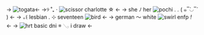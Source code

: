 -> ![togata](https://media.discordapp.net/attachments/900003038398386317/1076252724070453268/4244F251-5653-4828-A7B6-AF54AE00294B.png)<-
->୨ ˚₊  ‧  ![scissor](https://media.discordapp.net/attachments/900003038398386317/1076272118817361980/2A97A43D-8033-49AD-8E0E-596521E47B19.gif) charlotte ☆ <-
-> she ﾉ her  ![pochi](https://media.discordapp.net/attachments/900003038398386317/1076276160704544788/3C860835-62DF-459F-86B1-5631AC233B63.gif)  . .  ( ๑‾̀◡‾́ ) <- 
-> ｡꒰ lesbian    . ⊹ seventeen ![bird](https://media.discordapp.net/attachments/900003038398386317/1076253676840157304/CDFCD3E5-6BC4-460D-BA8C-DAE46CFA0677.gif) <-
-> german 〜 white ![swirl](https://media.discordapp.net/attachments/900003038398386317/1076253677356077166/35FDE7A0-1310-4982-99D9-FB2A56C280BB.gif) enfp *!* <-
-> ![hrt](https://media.discordapp.net/attachments/903364339464044575/1076291946919764028/3A470FEE-A657-4346-A4C4-8F09481DD395.gif) basic dni 𖥻 𓂅  i draw <-